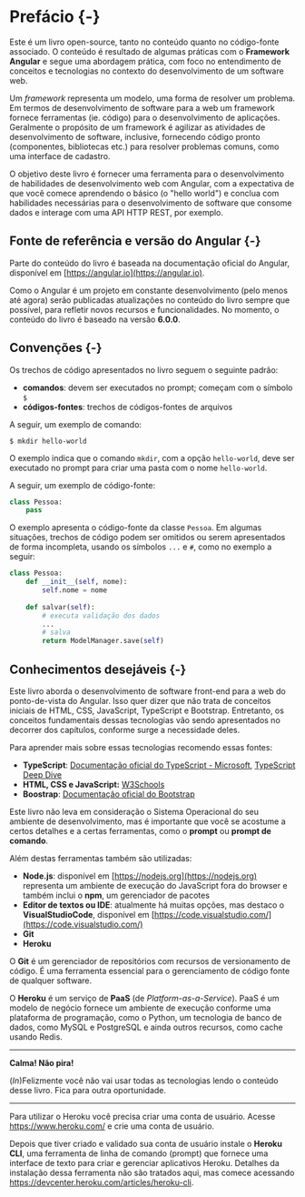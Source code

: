# Prefácio {-}

Este é um livro open-source, tanto no conteúdo quanto no código-fonte associado. O conteúdo é resultado de algumas práticas com o **Framework Angular** e segue uma abordagem prática, com foco no entendimento de conceitos e tecnologias no contexto do desenvolvimento de um software web.

Um *framework* representa um modelo, uma forma de resolver um problema. Em termos de desenvolvimento de software para a web um framework fornece ferramentas (ie. código) para o desenvolvimento de aplicações. Geralmente o propósito de um framework é agilizar as atividades de desenvolvimento de software, inclusive, fornecendo código pronto (componentes, bibliotecas etc.) para resolver problemas comuns, como uma interface de cadastro.

O objetivo deste livro é fornecer uma ferramenta para o desenvolvimento de habilidades de desenvolvimento web com Angular, com a expectativa de que você comece aprendendo o básico (o "hello world") e conclua com habilidades necessárias para o desenvolvimento de software que consome dados e interage com uma API HTTP REST, por exemplo.

## Fonte de referência e versão do Angular {-}

Parte do conteúdo do livro é baseada na documentação oficial do Angular, disponível em [https://angular.io](https://angular.io).

Como o Angular é um projeto em constante desenvolvimento \(pelo menos até agora\) serão publicadas atualizações no conteúdo do livro sempre que possível, para refletir novos recursos e funcionalidades. No momento, o conteúdo do livro é baseado na versão **6.0.0**.


## Convenções  {-}

Os trechos de código apresentados no livro seguem o seguinte padrão:

* **comandos**: devem ser executados no prompt; começam com o símbolo `$`
* **códigos-fontes**: trechos de códigos-fontes de arquivos

A seguir, um exemplo de comando:

```{style=nonumber .sh}
$ mkdir hello-world
```

O exemplo indica que o comando `mkdir`, com a opção `hello-world`, deve ser executado no prompt para criar uma pasta com o nome `hello-world`.

A seguir, um exemplo de código-fonte:

```python
class Pessoa:
    pass
```

O exemplo apresenta o código-fonte da classe `Pessoa`. Em algumas situações, trechos de código podem ser omitidos ou serem apresentados de forma incompleta, usando os símbolos `...` e `#`, como no exemplo a seguir:

```python
class Pessoa:
    def __init__(self, nome):
        self.nome = nome
    
    def salvar(self):
        # executa validação dos dados
        ...
        # salva 
        return ModelManager.save(self)
```

## Conhecimentos desejáveis  {-}

Este livro aborda o desenvolvimento de software front-end para a web do ponto-de-vista do Angular. Isso quer dizer que não trata de conceitos iniciais de HTML, CSS, JavaScript, TypeScript e Bootstrap. Entretanto, os conceitos fundamentais dessas tecnologias vão sendo apresentados no decorrer dos capítulos, conforme surge a necessidade deles.

Para aprender mais sobre essas tecnologias recomendo essas fontes:

* **TypeScript**: [Documentação oficial do TypeScript - Microsoft](https://www.typescriptlang.org/docs/home.html), [TypeScript Deep Dive](https://www.gitbook.com/book/basarat/typescript/details)
* **HTML, CSS e JavaScript:** [W3Schools](https://www.w3schools.com/)
* **Boostrap**: [Documentação oficial do Bootstrap](http://getbootstrap.com/docs/4.0/getting-started/introduction/)

Este livro não leva em consideração o Sistema Operacional do seu ambiente de desenvolvimento, mas é importante que você se acostume a certos detalhes e a certas ferramentas, como o **prompt** ou **prompt de comando**. 

Além destas ferramentas também são utilizadas:

* **Node.js**: disponível em [https://nodejs.org](https://nodejs.org) representa um ambiente de execução do JavaScript fora do browser e também inclui o **npm**, um gerenciador de pacotes
* **Editor de textos ou IDE**: atualmente há muitas opções, mas destaco o **VisualStudioCode**, disponível em [https://code.visualstudio.com/](https://code.visualstudio.com/)
* **Git**
* **Heroku**

O **Git** é um gerenciador de repositórios com recursos de versionamento de código. É uma ferramenta essencial para o gerenciamento de código fonte de qualquer software.

O **Heroku** é um serviço de **PaaS** (de *Platform-as-a-Service*). PaaS é um modelo de negócio fornece um ambiente de execução conforme uma plataforma de programação, como o Python, um tecnologia de banco de dados, como MySQL e PostgreSQL e ainda outros recursos, como cache usando Redis.

---

**Calma! Não pira!**

(*In*)Felizmente você não vai usar todas as tecnologias lendo o conteúdo desse livro. Fica para outra oportunidade.

---

Para utilizar o Heroku você precisa criar uma conta de usuário. Acesse <https://www.heroku.com/> e crie uma conta de usuário.

Depois que tiver criado e validado sua conta de usuário instale o **Heroku CLI**, uma ferramenta de linha de comando (prompt) que fornece uma interface de texto para criar e gerenciar aplicativos Heroku. Detalhes da instalação dessa ferramenta não são tratados aqui, mas comece acessando <https://devcenter.heroku.com/articles/heroku-cli>.

